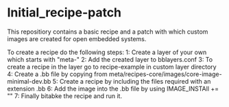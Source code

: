 # Initial_recipe-patch

This repositiory contains a basic recipe and a patch with which custom images are created for open embedded systems.

To create a recipe do the following steps:
1: Create a layer of your own which starts with "meta-"
2: Add the created layer to bblayers.conf
3: To create a recipe in the layer go to recipe-example in custom layer directory
4: Create a .bb file by copying from meta/recipes-core/images/core-image-minimal-dev.bb
5: Create a recipe by including the files required with an extension .bb
6: Add the image into the .bb file by using IMAGE_INSTAll += ""
7: Finally bitabke the recipe and run it.
